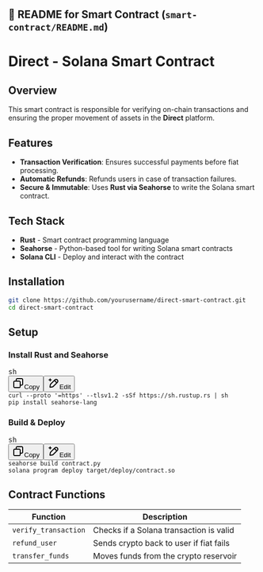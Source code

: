 ## **📌 README for Smart Contract (`smart-contract/README.md`)**

# Direct - Solana Smart Contract

## Overview

This smart contract is responsible for verifying on-chain transactions and ensuring the proper movement of assets in the **Direct** platform.

## Features

- **Transaction Verification**: Ensures successful payments before fiat processing.
- **Automatic Refunds**: Refunds users in case of transaction failures.
- **Secure & Immutable**: Uses **Rust via Seahorse** to write the Solana smart contract.

## Tech Stack

- **Rust** - Smart contract programming language
- **Seahorse** - Python-based tool for writing Solana smart contracts
- **Solana CLI** - Deploy and interact with the contract

## Installation

```sh
git clone https://github.com/yourusername/direct-smart-contract.git
cd direct-smart-contract
```

## Setup

### Install Rust and Seahorse

<pre class="!overflow-visible" data-start="4047" data-end="4145"><div class="contain-inline-size rounded-md border-[0.5px] border-token-border-medium relative bg-token-sidebar-surface-primary dark:bg-gray-950" bis_skin_checked="1"><div class="flex items-center text-token-text-secondary px-4 py-2 text-xs font-sans justify-between rounded-t-[5px] h-9 bg-token-sidebar-surface-primary dark:bg-token-main-surface-secondary select-none" bis_skin_checked="1">sh</div><div class="sticky top-9 md:top-[5.75rem]" bis_skin_checked="1"><div class="absolute bottom-0 right-2 flex h-9 items-center" bis_skin_checked="1"><div class="flex items-center rounded bg-token-sidebar-surface-primary px-2 font-sans text-xs text-token-text-secondary dark:bg-token-main-surface-secondary" bis_skin_checked="1"><span class="" data-state="closed"><button class="flex gap-1 items-center select-none px-4 py-1" aria-label="Copy"><svg width="24" height="24" viewBox="0 0 24 24" fill="none" xmlns="http://www.w3.org/2000/svg" class="icon-xs"><path fill-rule="evenodd" clip-rule="evenodd" d="M7 5C7 3.34315 8.34315 2 10 2H19C20.6569 2 22 3.34315 22 5V14C22 15.6569 20.6569 17 19 17H17V19C17 20.6569 15.6569 22 14 22H5C3.34315 22 2 20.6569 2 19V10C2 8.34315 3.34315 7 5 7H7V5ZM9 7H14C15.6569 7 17 8.34315 17 10V15H19C19.5523 15 20 14.5523 20 14V5C20 4.44772 19.5523 4 19 4H10C9.44772 4 9 4.44772 9 5V7ZM5 9C4.44772 9 4 9.44772 4 10V19C4 19.5523 4.44772 20 5 20H14C14.5523 20 15 19.5523 15 19V10C15 9.44772 14.5523 9 14 9H5Z" fill="currentColor"></path></svg>Copy</button></span><span class="" data-state="closed"><button class="flex select-none items-center gap-1"><svg width="24" height="24" viewBox="0 0 24 24" fill="none" xmlns="http://www.w3.org/2000/svg" class="icon-xs"><path d="M2.5 5.5C4.3 5.2 5.2 4 5.5 2.5C5.8 4 6.7 5.2 8.5 5.5C6.7 5.8 5.8 7 5.5 8.5C5.2 7 4.3 5.8 2.5 5.5Z" fill="currentColor" stroke="currentColor" stroke-linecap="round" stroke-linejoin="round"></path><path d="M5.66282 16.5231L5.18413 19.3952C5.12203 19.7678 5.09098 19.9541 5.14876 20.0888C5.19933 20.2067 5.29328 20.3007 5.41118 20.3512C5.54589 20.409 5.73218 20.378 6.10476 20.3159L8.97693 19.8372C9.72813 19.712 10.1037 19.6494 10.4542 19.521C10.7652 19.407 11.0608 19.2549 11.3343 19.068C11.6425 18.8575 11.9118 18.5882 12.4503 18.0497L20 10.5C21.3807 9.11929 21.3807 6.88071 20 5.5C18.6193 4.11929 16.3807 4.11929 15 5.5L7.45026 13.0497C6.91175 13.5882 6.6425 13.8575 6.43197 14.1657C6.24513 14.4392 6.09299 14.7348 5.97903 15.0458C5.85062 15.3963 5.78802 15.7719 5.66282 16.5231Z" stroke="currentColor" stroke-width="2" stroke-linecap="round" stroke-linejoin="round"></path><path d="M14.5 7L18.5 11" stroke="currentColor" stroke-width="2" stroke-linecap="round" stroke-linejoin="round"></path></svg>Edit</button></span></div></div></div><div class="overflow-y-auto p-4" dir="ltr" bis_skin_checked="1"><code class="!whitespace-pre language-sh"><span>curl --proto '=https' --tlsv1.2 -sSf https://sh.rustup.rs | sh
pip install seahorse-lang
</span></code></div></div></pre>

### Build & Deploy

<pre class="!overflow-visible" data-start="4166" data-end="4250"><div class="contain-inline-size rounded-md border-[0.5px] border-token-border-medium relative bg-token-sidebar-surface-primary dark:bg-gray-950" bis_skin_checked="1"><div class="flex items-center text-token-text-secondary px-4 py-2 text-xs font-sans justify-between rounded-t-[5px] h-9 bg-token-sidebar-surface-primary dark:bg-token-main-surface-secondary select-none" bis_skin_checked="1">sh</div><div class="sticky top-9 md:top-[5.75rem]" bis_skin_checked="1"><div class="absolute bottom-0 right-2 flex h-9 items-center" bis_skin_checked="1"><div class="flex items-center rounded bg-token-sidebar-surface-primary px-2 font-sans text-xs text-token-text-secondary dark:bg-token-main-surface-secondary" bis_skin_checked="1"><span class="" data-state="closed"><button class="flex gap-1 items-center select-none px-4 py-1" aria-label="Copy"><svg width="24" height="24" viewBox="0 0 24 24" fill="none" xmlns="http://www.w3.org/2000/svg" class="icon-xs"><path fill-rule="evenodd" clip-rule="evenodd" d="M7 5C7 3.34315 8.34315 2 10 2H19C20.6569 2 22 3.34315 22 5V14C22 15.6569 20.6569 17 19 17H17V19C17 20.6569 15.6569 22 14 22H5C3.34315 22 2 20.6569 2 19V10C2 8.34315 3.34315 7 5 7H7V5ZM9 7H14C15.6569 7 17 8.34315 17 10V15H19C19.5523 15 20 14.5523 20 14V5C20 4.44772 19.5523 4 19 4H10C9.44772 4 9 4.44772 9 5V7ZM5 9C4.44772 9 4 9.44772 4 10V19C4 19.5523 4.44772 20 5 20H14C14.5523 20 15 19.5523 15 19V10C15 9.44772 14.5523 9 14 9H5Z" fill="currentColor"></path></svg>Copy</button></span><span class="" data-state="closed"><button class="flex select-none items-center gap-1"><svg width="24" height="24" viewBox="0 0 24 24" fill="none" xmlns="http://www.w3.org/2000/svg" class="icon-xs"><path d="M2.5 5.5C4.3 5.2 5.2 4 5.5 2.5C5.8 4 6.7 5.2 8.5 5.5C6.7 5.8 5.8 7 5.5 8.5C5.2 7 4.3 5.8 2.5 5.5Z" fill="currentColor" stroke="currentColor" stroke-linecap="round" stroke-linejoin="round"></path><path d="M5.66282 16.5231L5.18413 19.3952C5.12203 19.7678 5.09098 19.9541 5.14876 20.0888C5.19933 20.2067 5.29328 20.3007 5.41118 20.3512C5.54589 20.409 5.73218 20.378 6.10476 20.3159L8.97693 19.8372C9.72813 19.712 10.1037 19.6494 10.4542 19.521C10.7652 19.407 11.0608 19.2549 11.3343 19.068C11.6425 18.8575 11.9118 18.5882 12.4503 18.0497L20 10.5C21.3807 9.11929 21.3807 6.88071 20 5.5C18.6193 4.11929 16.3807 4.11929 15 5.5L7.45026 13.0497C6.91175 13.5882 6.6425 13.8575 6.43197 14.1657C6.24513 14.4392 6.09299 14.7348 5.97903 15.0458C5.85062 15.3963 5.78802 15.7719 5.66282 16.5231Z" stroke="currentColor" stroke-width="2" stroke-linecap="round" stroke-linejoin="round"></path><path d="M14.5 7L18.5 11" stroke="currentColor" stroke-width="2" stroke-linecap="round" stroke-linejoin="round"></path></svg>Edit</button></span></div></div></div><div class="overflow-y-auto p-4" dir="ltr" bis_skin_checked="1"><code class="!whitespace-pre language-sh"><span>seahorse build contract.py
solana program deploy target/deploy/contract.so
</span></code></div></div></pre>

## Contract Functions

| Function             | Description                             |
| -------------------- | --------------------------------------- |
| `verify_transaction` | Checks if a Solana transaction is valid |
| `refund_user`        | Sends crypto back to user if fiat fails |
| `transfer_funds`     | Moves funds from the crypto reservoir   |
